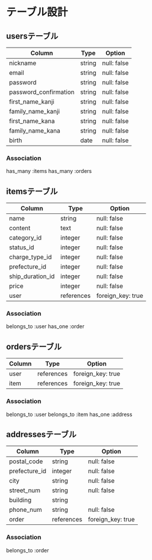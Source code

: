 # テーブル設計

## usersテーブル

| Column                | Type    | Option      | 
| --------------------- | ------- | ----------- | 
| nickname              | string  | null: false | 
| email                 | string  | null: false | 
| password              | string  | null: false | 
| password_confirmation | string  | null: false | 
| first_name_kanji      | string  | null: false | 
| family_name_kanji     | string  | null: false | 
| first_name_kana       | string  | null: false | 
| family_name_kana      | string  | null: false | 
| birth                 | date    | null: false | 

### Association

has_many :items
has_many :orders


## itemsテーブル

| Column           | Type       | Option            | 
| ---------------- | ---------- | ----------------- | 
| name             | string     | null: false       | 
| content          | text       | null: false       | 
| category_id      | integer    | null: false       | 
| status_id        | integer    | null: false       | 
| charge_type_id   | integer    | null: false       | 
| prefecture_id    | integer    | null: false       | 
| ship_duration_id | integer    | null: false       | 
| price            | integer    | null: false       | 
| user             | references | foreign_key: true | 

### Association

belongs_to :user
has_one :order


## ordersテーブル

| Column         | Type       | Option            | 
| -------------- | ---------- | ----------------- | 
| user           | references | foreign_key: true | 
| item           | references | foreign_key: true | 

### Association

belongs_to :user
belongs_to :item
has_one :address


## addressesテーブル

| Column         | Type       | Option            | 
| -------------- | ---------- | ----------------- | 
| postal_code    | string     | null: false       | 
| prefecture_id  | integer    | null: false       | 
| city           | string     | null: false       | 
| street_num     | string     | null: false       | 
| building       | string     |                   | 
| phone_num      | string     | null: false       | 
| order          | references | foreign_key: true | 

### Association

belongs_to :order